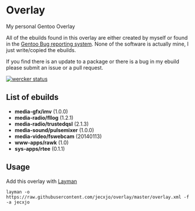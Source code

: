 # Overlay
My personal Gentoo Overlay

All of the ebuilds found in this overlay are either created by myself or found
in the [Gentoo Bug reporting system][1]. None of the software is actually mine,
I just write/copied the ebuilds.

If you find there is an update to a package or there is a bug in my ebuild
please submit an issue or a pull request.

[![wercker status](https://app.wercker.com/status/19c31bad0265061edcb86487e688ba08/s/master "wercker status")](https://app.wercker.com/project/bykey/19c31bad0265061edcb86487e688ba08)

## List of ebuilds

* **media-gfx/imv** (1.0.0)
* **media-radio/fllog** (1.2.1)
* **media-radio/trustedqsl** (2.1.3)
* **media-sound/pulsemixer** (1.0.0)
* **media-video/fswebcam** (20140113)
* **www-apps/rawk** (1.0)
* **sys-apps/rtee** (0.1.1)

## Usage
Add this overlay with [Layman][2]

    layman -o https://raw.githubusercontent.com/jecxjo/overlay/master/overlay.xml -f -a jecxjo

[1]: bugs.gentoo.org
[2]: https://wiki.gentoo.org/wiki/Layman
